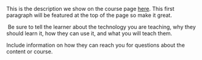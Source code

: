 This is the description we show on the course page [here](https://lab.github.com/michaelloughnane/bitcamp-devops-6). This first paragraph will be featured at the top of the page so make it great.
​

​
Be sure to tell the learner about the technology you are teaching, why they should learn it, how they can use it, and what you will teach them.
​


Include information on how they can reach you for questions about the content or course. 
